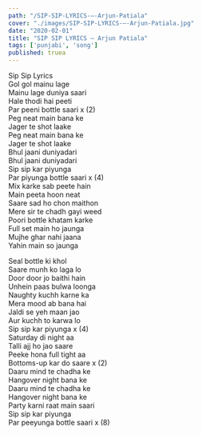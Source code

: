 ```yaml
---
path: "/SIP-SIP-LYRICS-–-Arjun-Patiala"
cover: "./images/SIP-SIP-LYRICS-–-Arjun-Patiala.jpg"
date: "2020-02-01"
title: "SIP SIP LYRICS – Arjun Patiala"
tags: ['punjabi', 'song']
published: truea
---
```

  
Sip Sip Lyrics  
Gol gol mainu lage  
Mainu lage duniya saari  
Hale thodi hai peeti  
Par peeni bottle saari x (2)  
Peg neat main bana ke  
Jager te shot laake  
Peg neat main bana ke  
Jager te shot laake  
Bhul jaani duniyadari  
Bhul jaani duniyadari  
Sip sip kar piyunga  
Par piyunga bottle saari x (4)  
Mix karke sab peete hain  
Main peeta hoon neat  
Saare sad ho chon maithon  
Mere sir te chadh gayi weed  
Poori bottle khatam karke  
Full set main ho jaunga  
Mujhe ghar nahi jaana  
Yahin main so jaunga  
  
  
  
  
  
  
Seal bottle ki khol  
Saare munh ko laga lo  
Door door jo baithi hain  
Unhein paas bulwa loonga  
Naughty kuchh karne ka  
Mera mood ab bana hai  
Jaldi se yeh maan jao  
Aur kuchh to karwa lo  
Sip sip kar piyunga x (4)  
Saturday di night aa  
Talli ajj ho jao saare  
Peeke hona full tight aa  
Bottoms-up kar do saare x (2)  
Daaru mind te chadha ke  
Hangover night bana ke  
Daaru mind te chadha ke  
Hangover night bana ke  
Party karni raat main saari  
Sip sip kar piyunga  
Par peeyunga bottle saari x (8)  
